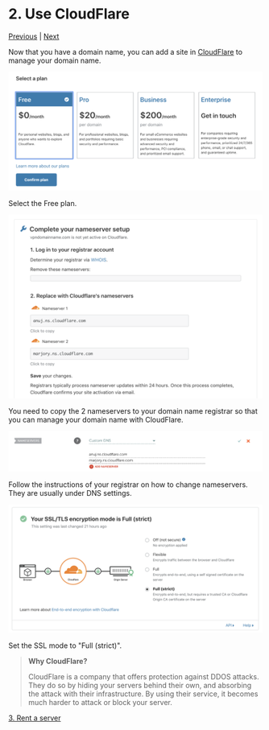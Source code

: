 # 2. Use CloudFlare

[Previous](./1.md) | [Next](./3.md)

Now that you have a domain name, you can add a site in [CloudFlare](https://cloudflare.com) to manage your domain name.

![CloudFlare plan](../images/cloudflare-plan.png)

Select the Free plan.

![CloudFlare setup](../images/cloudflare-setup.png)

You need to copy the 2 nameservers to your domain name registrar so that you can manage your domain name with CloudFlare.

![NameCheap nameservers](../images/namecheap-nameservers.png)

Follow the instructions of your registrar on how to change nameservers. They are usually under DNS settings.

![CloudFlare SSL](../images/cloudflare-ssl.png)

Set the SSL mode to "Full (strict)".

> **Why CloudFlare?**
>
> CloudFlare is a company that offers protection against DDOS attacks. They do so by hiding your servers behind their own, and absorbing the attack with their infrastructure. By using their service, it becomes much harder to attack or block your server.

[3. Rent a server](./3.md)